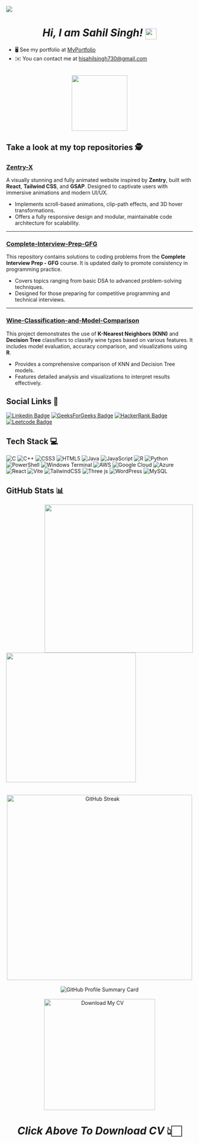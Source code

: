 <img src="https://github.com/sahilsingh12221802/sahilsingh12221802/blob/main/HeaderImage.png"/>

<div align="center">
    <h1><i>Hi, I am Sahil Singh!</i> 
    <img src="https://raw.githubusercontent.com/debdutgoswami/debdutgoswami/master/assets/gifs/Hi.gif" width="30px" style="vertical-align: middle;"></h1>
</div>
<!-- <img align="right" alt="Coder" width="400px" height="400px" src="https://user-images.githubusercontent.com/74038190/229223263-cf2e4b07-2615-4f87-9c38-e37600f8381a.gif" /> -->

* 🖥️  See my portfolio at [MyPortfolio](https://sahil-portfolio-jet.vercel.app/)
* ✉️  You can contact me at [hisahilsingh730@gmail.com](mailto:hisahilsingh730@gmail.com)
<br>
<div align="center">
    <img src="https://komarev.com/ghpvc/?username=sahilsingh12221802" width="150px"/>
</div>

## Take a look at my top repositories 🕵 

### [Zentry-X](https://github.com/sahilsingh12221802/zentry-x)  
A visually stunning and fully animated website inspired by **Zentry**, built with **React**, **Tailwind CSS**, and **GSAP**. Designed to captivate users with immersive animations and modern UI/UX.  

- Implements scroll-based animations, clip-path effects, and 3D hover transformations.  
- Offers a fully responsive design and modular, maintainable code architecture for scalability.  

---

### [Complete-Interview-Prep-GFG](https://github.com/sahilsingh12221802/Complete-Interview-Prep-GFG)  
This repository contains solutions to coding problems from the **Complete Interview Prep - GFG** course. It is updated daily to promote consistency in programming practice.  

- Covers topics ranging from basic DSA to advanced problem-solving techniques.  
- Designed for those preparing for competitive programming and technical interviews.  

---

### [Wine-Classification-and-Model-Comparison](https://github.com/sahilsingh12221802/Wine-Classification-and-Model-Comparison)  
This project demonstrates the use of **K-Nearest Neighbors (KNN)** and **Decision Tree** classifiers to classify wine types based on various features. It includes model evaluation, accuracy comparison, and visualizations using **R**.  

- Provides a comprehensive comparison of KNN and Decision Tree models.  
- Features detailed analysis and visualizations to interpret results effectively.  


## Social Links 🔗<br>


[![Linkedin Badge](https://img.shields.io/badge/-sahilsingh858-blue?style=flat-square&logo=Linkedin&logoColor=white&link=https://www.linkedin.com/in/sahilsingh858/)](https://www.linkedin.com/in/sahilsingh858/) 
[![GeeksForGeeks Badge](https://img.shields.io/badge/-@sahil12uivz-2E8D46?style=flat-square&logo=geeksforgeeks&logoColor=white&link=https://www.geeksforgeeks.org/user/sahil12uivz)](https://www.geeksforgeeks.org/user/sahil12uivz/) 
[![HackerRank Badge](https://img.shields.io/badge/-SahilSingh55-2DC865?style=flat-square&logo=hackerrank&logoColor=black&link=https://www.hackerrank.com/profile/SahilSingh55)](https://www.hackerrank.com/profile/SahilSingh55) 
[![Leetcode Badge](https://img.shields.io/badge/-hisahilsingh-C58023?style=flat-square&logo=leetcode&logoColor=black&link=https://leetcode.com/u/hisahilsingh/)](https://leetcode.com/u/hisahilsingh/) 

<!--
### Languages
<img align="left" alt="Python" width="30px" src="https://upload.wikimedia.org/wikipedia/commons/thumb/c/c3/Python-logo-notext.svg/800px-Python-logo-notext.svg.png" />
<img align="left" alt="C" width="30px" src="https://upload.wikimedia.org/wikipedia/commons/1/18/C_Programming_Language.svg" />
<img align="left" alt="C++" width="30px" src="https://upload.wikimedia.org/wikipedia/commons/thumb/1/18/ISO_C%2B%2B_Logo.svg/1200px-ISO_C%2B%2B_Logo.svg.png" />
<img align="left" alt="HTML" width="30px" src="https://upload.wikimedia.org/wikipedia/commons/thumb/6/61/HTML5_logo_and_wordmark.svg/1200px-HTML5_logo_and_wordmark.svg.png" />
<img align="left" alt="CSS" width="30px" src="https://upload.wikimedia.org/wikipedia/commons/thumb/d/d5/CSS3_logo_and_wordmark.svg/1200px-CSS3_logo_and_wordmark.svg.png" />
<img align="left" alt="Javascript" width="30px" src="https://upload.wikimedia.org/wikipedia/commons/thumb/b/ba/Javascript_badge.svg/1200px-Javascript_badge.svg.png" />
<img align="left" alt="Reactjs" width="30px" src="https://cdn.jsdelivr.net/gh/devicons/devicon/icons/react/react-original.svg" />
<img align="left" alt="Threejs" width="30px" src="https://cdn.jsdelivr.net/gh/devicons/devicon/icons/threejs/threejs-original.svg" />
<img align="left" alt="mysql" width="30px" src="https://cdn.jsdelivr.net/gh/devicons/devicon/icons/mysql/mysql-original.svg" /> <br>

### Tools
<img align="left" alt="Visual Studio Code" width="30px" src="https://raw.githubusercontent.com/github/explore/80688e429a7d4ef2fca1e82350fe8e3517d3494d/topics/visual-studio-code/visual-studio-code.png" />
<img align="left" alt="GitHub" width="30px" src="https://raw.githubusercontent.com/github/explore/78df643247d429f6cc873026c0622819ad797942/topics/github/github.png" />
<img align="left" alt="Android" width="30px" src="https://raw.githubusercontent.com/github/explore/80688e429a7d4ef2fca1e82350fe8e3517d3494d/topics/android/android.png" />
<img align="left" alt="Terminal" width="30px" src="https://raw.githubusercontent.com/github/explore/80688e429a7d4ef2fca1e82350fe8e3517d3494d/topics/terminal/terminal.png" />
<img align="left" alt="Terminal" width="30px" src="https://raw.githubusercontent.com/github/explore/80688e429a7d4ef2fca1e82350fe8e3517d3494d/topics/git/git.png" />
<img align="left" alt="Wordpress" width="30px" src="https://raw.githubusercontent.com/github/explore/80688e429a7d4ef2fca1e82350fe8e3517d3494d/topics/wordpress/wordpress.png" />
<img align="left" alt="Linux" width="30px" src="https://cdn.jsdelivr.net/gh/devicons/devicon/icons/linux/linux-original.svg" /><br>

### 📈 Github Stats:
-->

## Tech Stack 💻 
![C](https://img.shields.io/badge/c-%2300599C.svg?style=plastic&logo=c&logoColor=white) ![C++](https://img.shields.io/badge/c++-%2300599C.svg?style=plastic&logo=c%2B%2B&logoColor=white) ![CSS3](https://img.shields.io/badge/css3-%231572B6.svg?style=plastic&logo=css3&logoColor=white) ![HTML5](https://img.shields.io/badge/html5-%23E34F26.svg?style=plastic&logo=html5&logoColor=white) ![Java](https://img.shields.io/badge/java-%23ED8B00.svg?style=plastic&logo=openjdk&logoColor=white) ![JavaScript](https://img.shields.io/badge/javascript-%23323330.svg?style=plastic&logo=javascript&logoColor=%23F7DF1E) ![R](https://img.shields.io/badge/r-%23276DC3.svg?style=plastic&logo=r&logoColor=white) ![Python](https://img.shields.io/badge/python-3670A0?style=plastic&logo=python&logoColor=ffdd54) ![PowerShell](https://img.shields.io/badge/PowerShell-%235391FE.svg?style=plastic&logo=powershell&logoColor=white) ![Windows Terminal](https://img.shields.io/badge/Windows%20Terminal-%234D4D4D.svg?style=plastic&logo=windows-terminal&logoColor=white) ![AWS](https://img.shields.io/badge/AWS-%23FF9900.svg?style=plastic&logo=amazon-aws&logoColor=white) ![Google Cloud](https://img.shields.io/badge/GoogleCloud-%234285F4.svg?style=plastic&logo=google-cloud&logoColor=white) ![Azure](https://img.shields.io/badge/azure-%230072C6.svg?style=plastic&logo=microsoftazure&logoColor=white) ![React](https://img.shields.io/badge/react-%2320232a.svg?style=plastic&logo=react&logoColor=%2361DAFB) ![Vite](https://img.shields.io/badge/vite-%23646CFF.svg?style=plastic&logo=vite&logoColor=white) ![TailwindCSS](https://img.shields.io/badge/tailwindcss-%2338B2AC.svg?style=plastic&logo=tailwind-css&logoColor=white) ![Three js](https://img.shields.io/badge/threejs-black?style=plastic&logo=three.js&logoColor=white) ![WordPress](https://img.shields.io/badge/WordPress-%23117AC9.svg?style=plastic&logo=WordPress&logoColor=white) ![MySQL](https://img.shields.io/badge/mysql-4479A1.svg?style=plastic&logo=mysql&logoColor=white)

## GitHub Stats 📊
<a href="https://github.com/sahilsingh12221802">
<img align="right" src="https://github-readme-stats.vercel.app/api?username=sahilsingh12221802&show_icons=true&include_all_commits=true&theme=midnight-purple&count_private=true" style="width: 400px">
</a>
<a href="https://github.com/remcohalman/github-readme-stats">
<img align="center" src="https://github-readme-stats.anuraghazra1.vercel.app/api/top-langs/?username=sahilsingh12221802&layout=compact&theme=midnight-purple" style="width:350px"/>
</a>
<br>
<br><br>

<div align="center">
  <a href="https://git.io/streak-stats">
    <img src="https://github-readme-streak-stats.herokuapp.com/?user=sahilsingh12221802&theme=midnight-purple" alt="GitHub Streak" style="width:500px">
  </a>
</div>
<br>

<div align="center">
    <img src="http://github-profile-summary-cards.vercel.app/api/cards/profile-details?username=sahilsingh12221802&theme=midnight_purple" alt="GitHub Profile Summary Card">
</div>
<br>

<div align="center">
  <a href="https://github.com/sahilsingh12221802/sahilsingh12221802/blob/main/Sahil%20Resume.pdf" download="Sahil Resume.pdf">
    <img src="https://github.com/sahilsingh12221802/sahilsingh12221802/blob/main/DownloadCVButton.png" alt="Download My CV" style="width: 300px;">
  </a>
  
# _Click Above To Download CV_ 👆🏻
</div>
